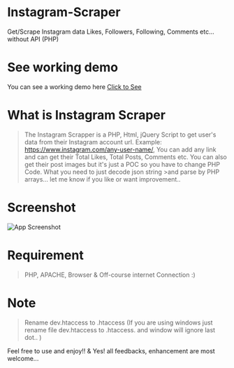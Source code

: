 # Instagram-Scraper
Get/Scrape Instagram data Likes, Followers, Following, Comments etc... without API (PHP)

# See working demo
You can see a working demo here [Click to See](https://drive.google.com/file/d/0B2Jr4ZrDD_hFbkhLdXRFb0xBQk0/view)

# What is Instagram Scraper

>The Instagram Scrapper is a PHP, Html, jQuery Script to get user's data from their Instagram account url.
>Example: https://www.instagram.com/any-user-name/, You can add any link and can get their Total Likes, Total Posts, Comments etc.
>You can also get their post images but it's just a POC so you have to change PHP Code. What you need to just decode json string >and parse by PHP arrays... let me know if you like or want improvement.. 

# Screenshot
![App Screenshot](https://github.com/neerajsinghsonu/Instagram-Scraper/blob/master/Public/assets/images/screen-app.png)

# Requirement

>PHP, APACHE, Browser & Off-course internet Connection :)

# Note
> Rename dev.htaccess to .htaccess (If you are using windows just rename file dev.htaccess to .htaccess. and window will ignore last dot.. )

Feel free to use and enjoy!! & Yes! all feedbacks, enhancement are most welcome... 
